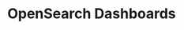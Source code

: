 ---
role: ui
title: OpenSearch Dashboards
artifact_id: opensearch-dashboards
architecture: arm64
platform: linux
type: rpm
artifact_url: https://artifacts.opensearch.org/releases/bundle/opensearch-dashboards/1.3.2/opensearch-dashboards-1.3.2-linux-arm64.rpm
version: 1.3.2
category: opensearch-dashboards
slug: opensearch-dashboards-1.3.2-linux-arm64-rpm
signature: https://artifacts.opensearch.org/releases/bundle/opensearch-dashboards/1.3.2/opensearch-dashboards-1.3.2-linux-arm64.rpm.sig
guide: https://opensearch.org/docs/latest/opensearch/install/rpm
---